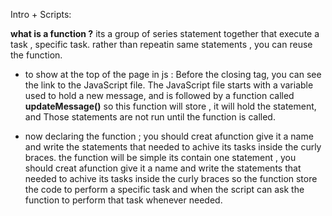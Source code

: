 Intro + Scripts: 



















**what is a function ?**
 its a group of series statement together that execute a task , specific task.
rather than repeatin same statements , you can reuse the function.

- to show at the top of the page in js :
Before the closing </body> tag, you can see the link to the
JavaScript file. The JavaScript file starts with a variable used
to hold a new message, and is followed by a function called
**updateMessage()**
so this function will store , it will hold the statement, and Those statements are not run until the function is called. 

- now declaring the function ; you should creat afunction give it a name and write the statements that needed to achive its tasks inside the curly braces.
the function will be simple its contain one statement ,
you should creat afunction give it a name and write the statements that needed to achive its tasks inside the curly braces
so the function store the code to perform a specific task and when the script can ask the function to perform that task whenever needed.